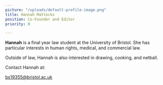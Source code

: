 ```yaml
---
picture: "/uploads/default-profile-image.png"
title: Hannah Mattocks
position: Co-Founder and Editor
priority: 0

---
```

**Hannah** is a final year law student at the University of Bristol. She has particular interests in human rights, medical, and commercial law.

Outside of law, Hannah is also interested in drawing, cooking, and netball.

Contact Hannah at:

bs19355@bristol.ac.uk